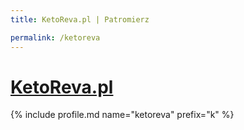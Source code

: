 ```yaml
---
title: KetoReva.pl | Patromierz

permalink: /ketoreva
---
```


# [KetoReva.pl](https://patronite.pl/ketoreva)

{% include profile.md name="ketoreva" prefix="k" %}
